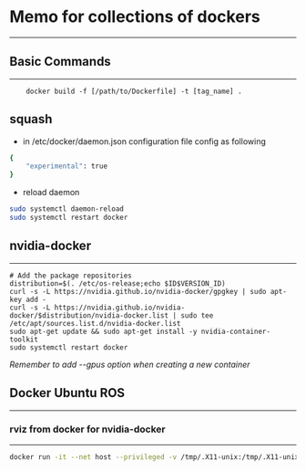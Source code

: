 # Memo for collections of dockers #
***

## Basic Commands ##
***

```
    docker build -f [/path/to/Dockerfile] -t [tag_name] .
```

## squash ##
- in /etc/docker/daemon.json configuration file config as following
```bash
{
    "experimental": true
}
```

- reload daemon
```bash
sudo systemctl daemon-reload
sudo systemctl restart docker
```

## nvidia-docker ##
***

```
# Add the package repositories
distribution=$(. /etc/os-release;echo $ID$VERSION_ID)
curl -s -L https://nvidia.github.io/nvidia-docker/gpgkey | sudo apt-key add -
curl -s -L https://nvidia.github.io/nvidia-docker/$distribution/nvidia-docker.list | sudo tee /etc/apt/sources.list.d/nvidia-docker.list
sudo apt-get update && sudo apt-get install -y nvidia-container-toolkit
sudo systemctl restart docker
```

*Remember to add --gpus option when creating a new container*

## Docker Ubuntu ROS ##
***

### rviz from docker for nvidia-docker ###
***

```bash
docker run -it --net host --privileged -v /tmp/.X11-unix:/tmp/.X11-unix -e DISPLAY=unix$DISPLAY --name [container name] [image name] /bin/bash
```
